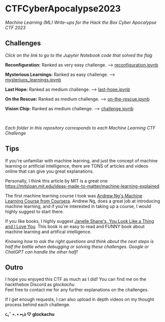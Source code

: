 # CTFCyberApocalypse2023
_Machine Learning (ML) Write-ups for the Hack the Box Cyber Apocalypse CTF 2023_

Challenges
-----------

_Click on the link to go to the Jupyter Notebook code that solved the flag_

**Reconfiguration:** Ranked as very easy challenge. --> <a href="https://github.com/amygutierrez/CTFCyberApocalypse2023/blob/main/reconfiguration/reconfiguration.ipynb">reconfiguration.ipynb</a>

**Mysterious Learnings:** Ranked as easy challenge. --> <a href="https://github.com/amygutierrez/CTFCyberApocalypse2023/blob/main/mysterious-learnings/mysterious_learnings.ipynb">mysteriuos_learnings.ipynb</a>

**Last Hope:**  Ranked as medium challenge. --> <a href="https://github.com/amygutierrez/CTFCyberApocalypse2023/blob/main/last-hope/last-hope.ipynb">last-hope.ipynb</a>

**On the Rescue:** Ranked as medium challenge. --> <a href="https://github.com/amygutierrez/CTFCyberApocalypse2023/blob/main/on-the-rescue/on-the-rescue.ipynb">on-the-rescue.ipynb</a>

**Vision Chip:** Ranked as medium challenge. --> <a href="https://github.com/amygutierrez/CTFCyberApocalypse2023/blob/main/vision-chip/challenge.ipynb">challenge.ipynb</a>

<br>

_Each folder in this repository corresponds to each Machine Learning CTF Challenge_

Tips
------
If you're unfamiliar with machine learning, and just the concept of machine learning or artificial intelligence, there are TONS of articles and videos online that can give you great explanations. 

Personally, I think this article by MIT is a great one https://mitsloan.mit.edu/ideas-made-to-matter/machine-learning-explained

The first machine learning course I took was <a href="https://www.coursera.org/learn/machine-learning?specialization=machine-learning-introduction">Andrew Ng's Machine Learning Course from Coursera</a>. Andrew Ng, does a great job at introducing machine learning, and if you're interested in taking up a course, I would highly suggest to start there.

If you like books, I highly suggest <a href="https://www.janelleshane.com/book-you-look-like-a-thing">Janelle Shane's, You Look Like a Thing and I Love You</a>. This book is an easy to read and FUNNY book about machine learning and artifical intelligence. 

_Knowing how to ask the right questions and think about the next steps is half the battle when debugging or solving these challenges. Google or ChatGPT can handle the other half!_ 

Outro
------
I hope you enjoyed this CTF as much as I did! You can find me on the hackthebox Discord as _glockachu_ <br>
Feel free to contact me for any further explanations on the challenges.

If I get enough requests, I can also upload in depth videos on my thought process behind each challenge. 


**૮₍˶ •. • ⑅₎ა ♡ glockachu**
